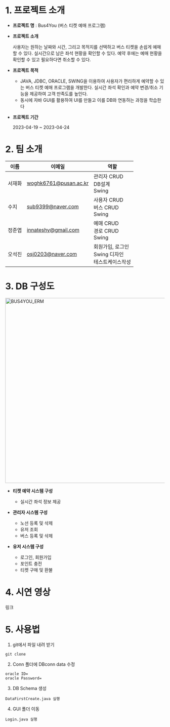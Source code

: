 # 1. 프로젝트 소개
+ **프로젝트 명** : Bus4You (버스 티켓 예매 프로그램)

+ **프로젝트 소개**

  사용자는 원하는 날짜와 시간, 그리고 목적지를 선택하고 버스 티켓을 손쉽게 예매할 수 있다.
  실시간으로 남은 좌석 현황을 확인할 수 있다. 예약 후에는 예매 현황을 확인할 수 있고 필요하다면 취소할 수 있다.

+ **프로젝트 목적**
  + JAVA, JDBC, ORACLE, SWING을 이용하여 사용자가 편리하게 예약할 수 있는 버스 티켓 예매 프로그램을 개발한다. 실시간 좌석 확인과 예약 변경/취소 기능을 제공하여 고객 만족도를 높인다.
  + 동시에 자바 GUI를 활용하여 UI를 만들고 이를 DB와 연동하는 과정을 학습한다

+ **프로젝트 기간**
   
   2023-04-19 ~ 2023-04-24
# 2. 팀 소개
| 이름 | 이메일 |역할 |
| ------ | -- | ----------- |
| 서재화 | woghk6761@pusan.ac.kr | 관리자 CRUD </br> DB설계</br> Swing|
| 수지 | sub9399@naver.com | 사용자 CRUD </br> 버스 CRUD</br>Swing|
| 정준엽 | innateshy@gmail.com | 예매 CRUD</br> 경로 CRUD </br>Swing|
| 오석진 | osj0203@naver.com | 회원가입, 로그인</br>Swing 디자인</br>테스트케이스작성|

# 3. DB 구성도
<img width="585" alt="BUS4YOU_ERM" src="https://user-images.githubusercontent.com/88009952/234216589-f99450c3-2bcf-4763-859d-534806a5c11c.png">


+ **티켓 예약 시스템 구성**
  + 실시간 좌석 정보 제공

+ **관리자 시스템 구성**
  + 노선 등록 및 삭제
  + 유저 조회
  + 버스 등록 및 삭제

+ **유저 시스템 구성**
  + 로그인, 회원가입
  + 포인트 충전
  + 티켓 구매 및 환불
  
# 4. 시연 영상
링크

# 5. 사용법

1. git에서 파일 내려 받기
```
git clone
```

2. Conn 폴더에 DBconn data 수정
```
oracle ID=
oracle Password=
```

3. DB Schema 생성
```
DataFirstCreate.java 실행
```

4. GUI 폴더 이동
```
Login.java 실행
```


